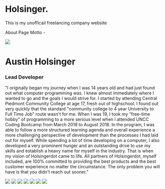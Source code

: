 # Holsinger.
This is my unofficail freelancing company website

About Page Motto - 



<div class="container-fluid body-content">
      <div class="row">
        <div class="col-sm-4 col-md-4 col-lg-4 photo">
          <img src="images/9A2A8273.JPG" class="img-responsive irlphoto"/>
        </div>
        <div class="col-sm-8 col-md-8 col-lg-8 desc">
          <div class="hh">
          <h1 class="bodyh1">Austin Holsinger</h1>
          <h3 class="bodyh3">Lead Developer</h3>
          </div>
          </div>

<div class="col-sm-8 col-md-8 col-lg-8">
    <p class="description">"I originally began my journey when I was 14 years old and had just found out what computer programming was. I knew almost immediately where I wanted to go and the goals I would strive for. I started by attending Central Piedmont Community College at age 17, fresh out of highschool. I found out very quickly that the standard "community college to 4 year University to Full Time Job" route wasn't for me. When I was 19, I took my "free-time hobby" of programming to a more serious level when I attended UNCC Coding Bootcamp from March 2018 to August 2018. In the program, I was able to follow a more structured learning agenda and overall experience a more challenging perspective of development than the processes I had laid out for myself. While spending a lot of time developing on a computer, I also developed a very prominent hunger and an outstanding drive to use my skills and establish a heavy name for myself in the industry. That is when my vision of Holsingerdot came to life. All partners of Holsingerdot, myself included, are 100% committed to providing the best products and the best customer experience no matter the circumstance. The only problem you will have is that you didn't reach out sooner."</p>
    <div class="col-sm-12 col-md-12 col-lg-12 languages">
    <div class="lang-images">
                  <img src="images/html5.png" id="html5"/>
                  <img src="images/CSS3.png" id="css3"/>
                  <img src="images/javascript.png" id="java"/>
                  <img src="images/bootstrap.png" id="boot"/>
                  <img src="images/firebase.png" id="firebase"/>
                  <img src="images/jquery.png" id="jquery"/>
                  <img src="images/node.js" id="node"/>
            </div>
            </div>
            </div>
          </div>
        </div>